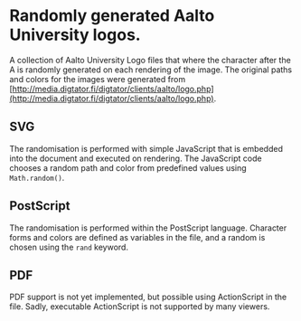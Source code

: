 Randomly generated Aalto University logos.
==========================================

A collection of Aalto University Logo files that where the character after the A is randomly generated on each rendering of the image. The original paths and colors for the images were generated from [http://media.digtator.fi/digtator/clients/aalto/logo.php](http://media.digtator.fi/digtator/clients/aalto/logo.php).


SVG
---

The randomisation is performed with simple JavaScript that is embedded into the document and executed on rendering. The JavaScript code chooses a random path and color from predefined values using `Math.random()`.

PostScript
----------

The randomisation is performed within the PostScript language. Character forms and colors are defined as variables in the file, and a random is chosen using the `rand` keyword.

PDF
---

PDF support is not yet implemented, but possible using ActionScript in the file. Sadly, executable ActionScript is not supported by many viewers.
